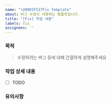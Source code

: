 ```yaml
---
name: "\U0001F527Fix Template"
about: 버그 수정시 사용하는 템플릿입니다.
title: "[Fix] 작업 내용"
labels: fix
assignees: ''
---
```


### 목적
> 수정하려는 버그 등에 대해 간결하게 설명해주세요

### 작업 상세 내용
- [ ] TODO

### 유의사항